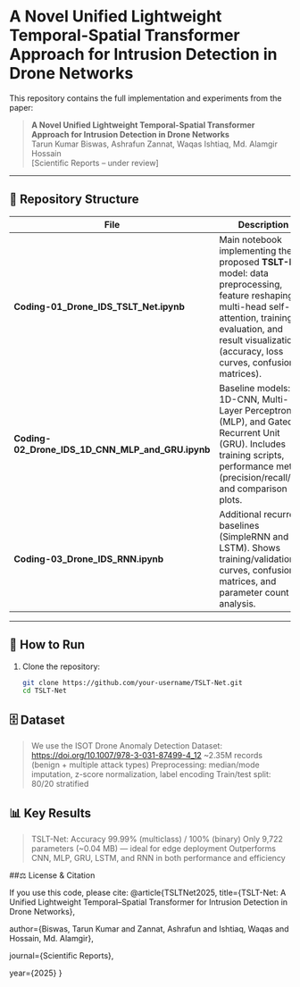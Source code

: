 # A Novel Unified Lightweight Temporal-Spatial Transformer Approach for Intrusion Detection in Drone Networks

This repository contains the full implementation and experiments from the paper:

> **A Novel Unified Lightweight Temporal-Spatial Transformer Approach for Intrusion Detection in Drone Networks**  
> Tarun Kumar Biswas, Ashrafun Zannat, Waqas Ishtiaq, Md. Alamgir Hossain  
> [Scientific Reports – under review]

---

## 📂 Repository Structure

| File | Description |
|------|-------------|
| **Coding-01_Drone_IDS_TSLT_Net.ipynb** | Main notebook implementing the proposed **TSLT-Net** model: data preprocessing, feature reshaping, multi-head self-attention, training, evaluation, and result visualization (accuracy, loss curves, confusion matrices). |
| **Coding-02_Drone_IDS_1D_CNN_MLP_and_GRU.ipynb** | Baseline models: 1D-CNN, Multi-Layer Perceptron (MLP), and Gated Recurrent Unit (GRU). Includes training scripts, performance metrics (precision/recall/F1), and comparison plots. |
| **Coding-03_Drone_IDS_RNN.ipynb** | Additional recurrent baselines (SimpleRNN and LSTM). Shows training/validation curves, confusion matrices, and parameter count analysis. |

---

## 🚀 How to Run

1. Clone the repository:
   ```bash
   git clone https://github.com/your-username/TSLT-Net.git
   cd TSLT-Net

## 🗄️ Dataset

> We use the ISOT Drone Anomaly Detection Dataset:
https://doi.org/10.1007/978-3-031-87499-4_12
> ~2.35M records (benign + multiple attack types)
> Preprocessing: median/mode imputation, z-score normalization, label encoding
> Train/test split: 80/20 stratified

## 📊 Key Results

  > TSLT-Net:
  > Accuracy 99.99% (multiclass) / 100% (binary)
  > Only 9,722 parameters (~0.04 MB) — ideal for edge deployment
  > Outperforms CNN, MLP, GRU, LSTM, and RNN in both performance and efficiency

##⚖️ License & Citation

If you use this code, please cite:
@article{TSLTNet2025,
  title={TSLT-Net: A Unified Lightweight Temporal–Spatial Transformer for Intrusion Detection in Drone Networks},
  
  author={Biswas, Tarun Kumar and Zannat, Ashrafun and Ishtiaq, Waqas and Hossain, Md. Alamgir},
  
  journal={Scientific Reports},
  
  year={2025}
}

